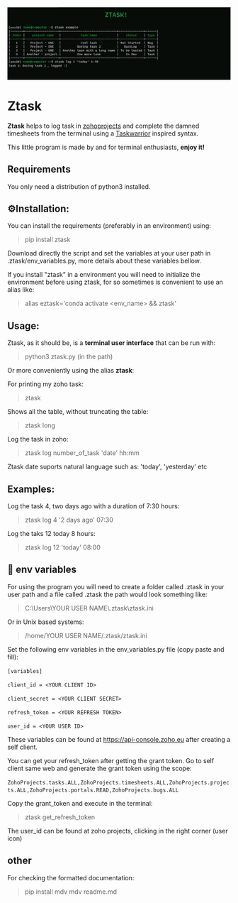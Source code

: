

![](https://github.com/PabloRuizCuevas/ztask/raw/master/images/use_example.png)

# <b>Ztask</b>

<b>Ztask</b> helps to log task in <a href="https://projects.zoho.eu" target="_top">zohoprojects</a> and complete the 
damned timesheets from the terminal using a 
<a href="https://taskwarrior.org/" target="_top">Taskwarrior</a> inspired syntax.

This little program is made by and for terminal enthusiasts, <b>enjoy it!</b>

## Requirements

You only need a distribution of python3 installed.

## ⚙️Installation:

You can install the requirements (preferably in an environment) using:

> pip install ztask

Download directly the script and set the variables at your user path in .ztask/env_variables.py, 
more details about these variables bellow.
 
If you install "ztask" in a environment you will need to initialize the environment before using ztask, 
for so sometimes is convenient to use an alias like:

> alias eztask='conda activate <env_name> && ztask'

## Usage:

Ztask, as it should be, is a <b>terminal user interface</b> that can be run with:

>python3 ztask.py (in the path) 

Or more conveniently using the alias <b>ztask</b>:

For printing my zoho task:

> ztask

Shows all the table, without truncating the table:

> ztask long

Log the task in zoho:

> ztask log number_of_task 'date' hh:mm

Ztask date suports natural language such as: 'today', 'yesterday' etc

## Examples:

Log the task 4, two days ago with a duration of 7:30 hours:

> ztask log 4 '2 days ago' 07:30 

Log the taks 12 today 8 hours:

> ztask log 12 'today' 08:00

## 💾 env variables

For using the program you will need to create a folder called .ztask in your user path and a file called .ztask 
the path would look something like: 

> C:\\Users\\YOUR USER NAME\\.ztask\\ztask.ini

Or in Unix based systems:

> /home/YOUR USER NAME/.ztask/ztask.ini

Set the following env variables in the env_variables.py file (copy paste and fill):

`[variables]`

`client_id = <YOUR CLIENT ID> `

`client_secret = <YOUR CLIENT SECRET> `

`refresh_token = <YOUR REFRESH TOKEN>`

`user_id = <YOUR USER ID>`

These variables can be found at https://api-console.zoho.eu after creating a self client.

You can get your refresh_token after getting the grant token. Go to self client same web and generate the grant token
using the scope:

`ZohoProjects.tasks.ALL,ZohoProjects.timesheets.ALL,ZohoProjects.projects.ALL,ZohoProjects.portals.READ,ZohoProjects.bugs.ALL`

Copy the grant_token and execute in the terminal:

> ztask get_refresh_token <YOUR GRANT TOKEN>

The user_id can be found at zoho projects, clicking in the right corner (user icon)

## other

For checking the formatted documentation:

> pip install mdv 
> mdv readme.md

